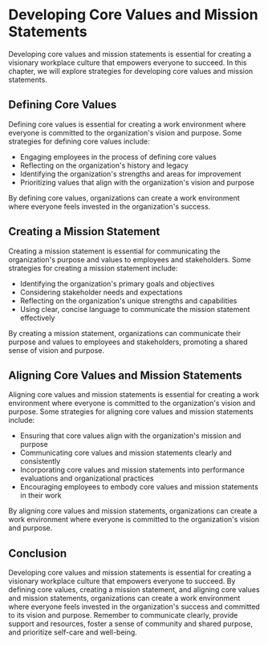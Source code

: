 Developing Core Values and Mission Statements
================================================================================================

Developing core values and mission statements is essential for creating a visionary workplace culture that empowers everyone to succeed. In this chapter, we will explore strategies for developing core values and mission statements.

Defining Core Values
--------------------

Defining core values is essential for creating a work environment where everyone is committed to the organization's vision and purpose. Some strategies for defining core values include:

* Engaging employees in the process of defining core values
* Reflecting on the organization's history and legacy
* Identifying the organization's strengths and areas for improvement
* Prioritizing values that align with the organization's vision and purpose

By defining core values, organizations can create a work environment where everyone feels invested in the organization's success.

Creating a Mission Statement
----------------------------

Creating a mission statement is essential for communicating the organization's purpose and values to employees and stakeholders. Some strategies for creating a mission statement include:

* Identifying the organization's primary goals and objectives
* Considering stakeholder needs and expectations
* Reflecting on the organization's unique strengths and capabilities
* Using clear, concise language to communicate the mission statement effectively

By creating a mission statement, organizations can communicate their purpose and values to employees and stakeholders, promoting a shared sense of vision and purpose.

Aligning Core Values and Mission Statements
-------------------------------------------

Aligning core values and mission statements is essential for creating a work environment where everyone is committed to the organization's vision and purpose. Some strategies for aligning core values and mission statements include:

* Ensuring that core values align with the organization's mission and purpose
* Communicating core values and mission statements clearly and consistently
* Incorporating core values and mission statements into performance evaluations and organizational practices
* Encouraging employees to embody core values and mission statements in their work

By aligning core values and mission statements, organizations can create a work environment where everyone is committed to the organization's vision and purpose.

Conclusion
----------

Developing core values and mission statements is essential for creating a visionary workplace culture that empowers everyone to succeed. By defining core values, creating a mission statement, and aligning core values and mission statements, organizations can create a work environment where everyone feels invested in the organization's success and committed to its vision and purpose. Remember to communicate clearly, provide support and resources, foster a sense of community and shared purpose, and prioritize self-care and well-being.
